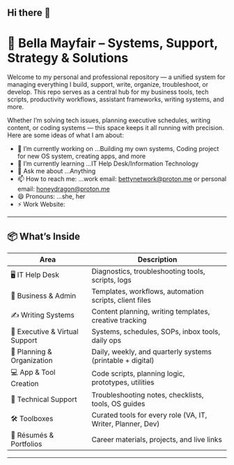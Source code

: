 ## Hi there 👋
# 🧰 Bella Mayfair – Systems, Support, Strategy & Solutions

Welcome to my personal and professional repository — a unified system for managing everything I build, support, write, organize, troubleshoot, or develop. This repo serves as a central hub for my business tools, tech scripts, productivity workflows, assistant frameworks, writing systems, and more.

Whether I’m solving tech issues, planning executive schedules, writing content, or coding systems — this space keeps it all running with precision.
Here are some ideas of what I am about:

- 🔭 I’m currently working on ...Building my own systems, Coding project for new OS system, creating apps, and more
- 🌱 I’m currently learning ...IT Help Desk/Information Technology
-   💬 Ask me about ...Anything
- 📫 How to reach me: ...work email: bettynetwork@proton.me or personal email: honeydragon@proton.me
- 😄 Pronouns: ...she, her
- ⚡ Work Website: 
---

## 📦 What’s Inside

| Area                          | Description |
|-------------------------------|-------------|
| 🖥️ IT Help Desk               | Diagnostics, troubleshooting tools, scripts, logs |
| 💼 Business & Admin           | Templates, workflows, automation scripts, client files |
| ✍️ Writing Systems            | Content planning, writing templates, creative tracking |
| 🧠 Executive & Virtual Support | Systems, schedules, SOPs, inbox tools, daily ops |
| 📅 Planning & Organization     | Daily, weekly, and quarterly systems (printable + digital) |
| 💻 App & Tool Creation         | Code scripts, planning logic, prototypes, utilities |
| 🔧 Technical Support           | Troubleshooting notes, checklists, tools, OS guides |
| 🛠️ Toolboxes                  | Curated tools for every role (VA, IT, Writer, Planner, Dev) |
| 🧾 Résumés & Portfolios        | Career materials, projects, and live links |

---




<!--
**BelleDragon925/BelleDragon925** is a ✨ _special_ ✨ repository because its `README.md` (this file) appears on your GitHub profile.
Here are some ideas of what I am about:

- 🔭 I’m currently working on ...Building my own systems, Coding project for new OS system, creating apps, and more
- 🌱 I’m currently learning ...IT Help Desk/Information Technology
- 👯 I’m looking to collaborate on ...
- 🤔 I’m looking for help with ...
- 💬 Ask me about ...
- 📫 How to reach me: ...work email: bettynetwork@proton.me or personal email: honeydragon@proton.me
- 😄 Pronouns: ...she, her
- ⚡ Work Website: 
-->
